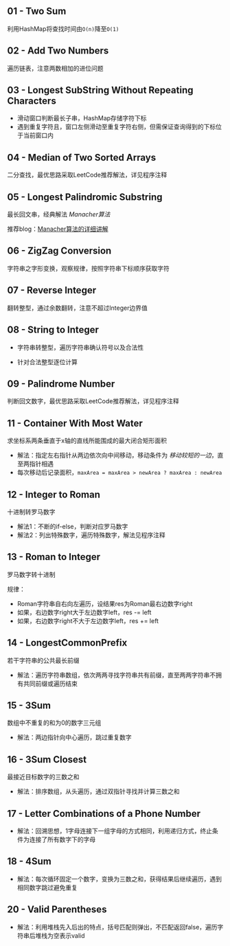 ## 01 - Two Sum
利用HashMap将查找时间由`O(n)`降至`O(1)`

## 02 - Add Two Numbers
遍历链表，注意两数相加的进位问题

## 03 - Longest SubString Without Repeating Characters
 - 滑动窗口判断最长子串，HashMap存储字符下标
 - 遇到重复字符且，窗口左侧滑动至重复字符右侧，但需保证查询得到的下标位于当前窗口内

## 04 - Median of Two Sorted Arrays
二分查找，最优思路采取LeetCode推荐解法，详见程序注释

## 05 - Longest Palindromic Substring
最长回文串，经典解法 *Manacher算法*

推荐blog：[Manacher算法的详细讲解](https://www.jianshu.com/p/116aa58b7d81)

## 06 - ZigZag Conversion
字符串之字形变换，观察规律，按照字符串下标顺序获取字符

## 07 - Reverse Integer
翻转整型，通过余数翻转，注意不超过Integer边界值

## 08 - String to Integer
- 字符串转整型，遍历字符串确认符号以及合法性

- 针对合法整型逐位计算
  
## 09 - Palindrome Number
判断回文数字，最优思路采取LeetCode推荐解法，详见程序注释

## 11 - Container With Most Water
求坐标系两条垂直于x轴的直线所能围成的最大闭合矩形面积

- 解法：指定左右指针从两边依次向中间移动，移动条件为 *移动较短的一边*，直至两指针相遇
- 每次移动后记录面积，`maxArea = maxArea > newArea ? maxArea : newArea`

## 12 - Integer to Roman
十进制转罗马数字

- 解法1：不断的if-else，判断对应罗马数字
- 解法2：列出特殊数字，遍历特殊数字，解法见程序注释

## 13 - Roman to Integer
罗马数字转十进制

规律：
- Roman字符串自右向左遍历，设结果res为Roman最右边数字right
- 如果，右边数字right大于左边数字left，res -= left
- 如果，右边数字right不大于左边数字left，res += left

## 14 - LongestCommonPrefix
若干字符串的公共最长前缀

- 解法：遍历字符串数组，依次两两寻找字符串共有前缀，直至两两字符串不拥有共同前缀或遍历结束

## 15 - 3Sum
数组中不重复的和为0的数字三元组

- 解法：两边指针向中心遍历，跳过重复数字

## 16 - 3Sum Closest
最接近目标数字的三数之和

- 解法：排序数组，从头遍历，通过双指针寻找并计算三数之和

## 17 - Letter Combinations of a Phone Number

- 解法：回溯思想，1字母连接下一组字母的方式相同，利用递归方式，终止条件为连接了所有数字下的字母

## 18 - 4Sum

- 解法：每次循环固定一个数字，变换为三数之和，获得结果后继续遍历，遇到相同数字跳过避免重复

## 20 - Valid Parentheses

- 解法：利用堆栈先入后出的特点，括号匹配则弹出，不匹配返回false，遍历字符串后堆栈为空表示valid